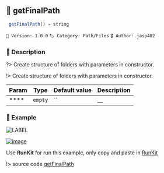 ## 📁 getFinalPath 

```javascript
 getFinalPath() ⇒ string  
``` 


`📢 Version: 1.0.0`  `🏷️ Category: Path/Files` `🎖️ Author: jasp402` 

### 📝 Description 


?> Create structure of folders with parameters in constructor. 


!> Create structure of folders with parameters in constructor. 


| Param | Type | Default value | Description |
| --- | --- | --- | --- |
| **** | `empty` | `` | __ | 



### 🧪 Example 


![LABEL](@example ':include :type=code')




[![image](https://user-images.githubusercontent.com/8978470/89190058-8603d500-d566-11ea-914f-284448e5a1b6.png)](https://npm.runkit.com/js-packtools) 
 
Use **RunKit** for run this example, only copy and paste in [RunKit](https://npm.runkit.com/js-packtools)


!> source code [getFinalPath](https://github.com/jasp402/js-packtools/blob/master/lib/getFinalPath.js) 

